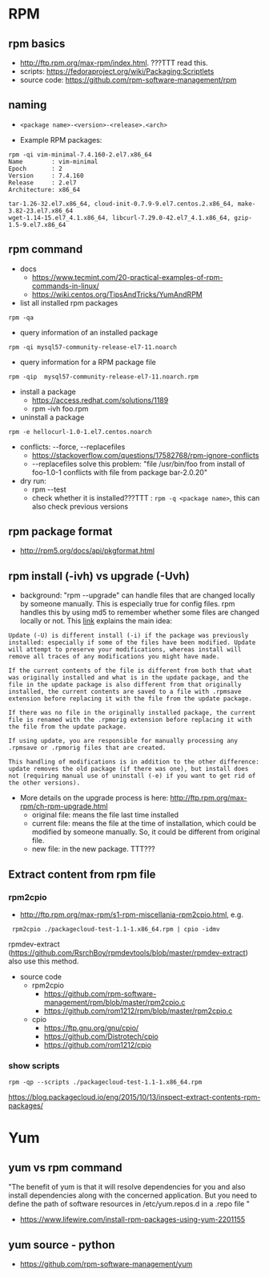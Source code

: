 # RPM
## rpm basics
* http://ftp.rpm.org/max-rpm/index.html. ???TTT read this.
* scripts: https://fedoraproject.org/wiki/Packaging:Scriptlets
* source code: https://github.com/rpm-software-management/rpm

## naming
* ```<package name>-<version>-<release>.<arch>```
 
* Example RPM packages:
```
rpm -qi vim-minimal-7.4.160-2.el7.x86_64
Name        : vim-minimal
Epoch       : 2
Version     : 7.4.160
Release     : 2.el7
Architecture: x86_64

tar-1.26-32.el7.x86_64, cloud-init-0.7.9-9.el7.centos.2.x86_64, make-3.82-23.el7.x86_64
wget-1.14-15.el7_4.1.x86_64, libcurl-7.29.0-42.el7_4.1.x86_64, gzip-1.5-9.el7.x86_64
```

## rpm command
* docs
  * https://www.tecmint.com/20-practical-examples-of-rpm-commands-in-linux/
  * https://wiki.centos.org/TipsAndTricks/YumAndRPM
* list all installed rpm packages
```
rpm -qa
```
* query information of an installed package
```
rpm -qi mysql57-community-release-el7-11.noarch
```
* query information for a RPM package file
```
rpm -qip  mysql57-community-release-el7-11.noarch.rpm
```
* install a package
  * https://access.redhat.com/solutions/1189
  * rpm -ivh foo.rpm
* uninstall a package
```
rpm -e hellocurl-1.0-1.el7.centos.noarch
```
* conflicts: --force, --replacefiles
  * https://stackoverflow.com/questions/17582768/rpm-ignore-conflicts
  * --replacefiles solve this problem: "file /usr/bin/foo from install of foo-1.0-1 conflicts with file from package bar-2.0.20"
* dry run:
  * rpm --test
  * check whether it is installed???TTT : ```rpm -q <package name>```, this can also check previous versions

## rpm package format
* http://rpm5.org/docs/api/pkgformat.html

## rpm install (-ivh) vs upgrade (-Uvh)
* background: "rpm --upgrade" can handle files that are changed locally by someone manually. This is especially true for config files. rpm handles this by using md5 to remember whether some files are changed locally or not. This [link]( https://www.linuxquestions.org/questions/fedora-35/rpm-ivh-vs-rpm-uvh-256231/) explains the main idea:
```
Update (-U) is different install (-i) if the package was previously installed: especially if some of the files have been modified. Update will attempt to preserve your modifications, whereas install will remove all traces of any modifications you might have made.

If the current contents of the file is different from both that what was originally installed and what is in the update package, and the file in the update package is also different from that originally installed, the current contents are saved to a file with .rpmsave extension before replacing it with the file from the update package.

If there was no file in the originally installed package, the current file is renamed with the .rpmorig extension before replacing it with the file from the update package.

If using update, you are responsible for manually processing any .rpmsave or .rpmorig files that are created.

This handling of modifications is in addition to the other difference: update removes the old package (if there was one), but install does not (requiring manual use of uninstall (-e) if you want to get rid of the other versions).
```
* More details on the upgrade process is here: http://ftp.rpm.org/max-rpm/ch-rpm-upgrade.html
  * original file: means the file last time installed
  * current file: means the file at the time of installation, which could be modified by someone manually. So, it could be different from original file.
  * new file: in the new package.
TTT???

## Extract content from rpm file
### rpm2cpio
* http://ftp.rpm.org/max-rpm/s1-rpm-miscellania-rpm2cpio.html, e.g.
```
 rpm2cpio ./packagecloud-test-1.1-1.x86_64.rpm | cpio -idmv
```
rpmdev-extract (https://github.com/RsrchBoy/rpmdevtools/blob/master/rpmdev-extract) also use this method.
* source code
  * rpm2cpio
    * https://github.com/rpm-software-management/rpm/blob/master/rpm2cpio.c
    * https://github.com/rom1212/rpm/blob/master/rpm2cpio.c
  * cpio
    * https://ftp.gnu.org/gnu/cpio/
    * https://github.com/Distrotech/cpio
    * https://github.com/rom1212/cpio
### show scripts
```
rpm -qp --scripts ./packagecloud-test-1.1-1.x86_64.rpm
```
https://blog.packagecloud.io/eng/2015/10/13/inspect-extract-contents-rpm-packages/
  

# Yum
## yum vs rpm command
"The benefit of yum is that it will resolve dependencies for you and also install dependencies along with the concerned application. But you need to define the path of software resources in /etc/yum.repos.d in a .repo file
"
* https://www.lifewire.com/install-rpm-packages-using-yum-2201155
## yum source - python
* https://github.com/rpm-software-management/yum
